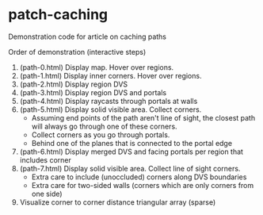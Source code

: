 patch-caching
=============

Demonstration code for article on caching paths

Order of demonstration (interactive steps)

1. (path-0.html) Display map. Hover over regions.
2. (path-1.html) Display inner corners. Hover over regions.
3. (path-2.html) Display region DVS
4. (path-3.html) Display region DVS and portals
5. (path-4.html) Display raycasts through portals at walls
6. (path-5.html) Display solid visible area. Collect corners.
   - Assuming end points of the path aren't line of sight, the closest path will always go through one of these corners.
   - Collect corners as you go through portals.
   - Behind one of the planes that is connected to the portal edge
7. (path-6.html) Display merged DVS and facing portals per region that includes corner
8. (path-7.html) Display solid visible area. Collect line of sight corners.
   - Extra care to include (unoccluded) corners along DVS boundaries
   - Extra care for two-sided walls (corners which are only corners from one side)
9. Visualize corner to corner distance triangular array (sparse)
